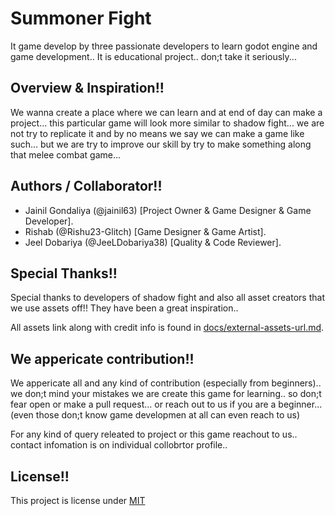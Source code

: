 # Summoner Fight

It game develop by three passionate developers to learn godot engine and game development.. It is educational project.. don;t take it seriously...

## Overview & Inspiration!!

We wanna create a place where we can learn and at end of day can make a project... this particular game will look more similar to shadow fight... we are not try to replicate it and by no means we say we can make a game like such... but we are try to improve our skill by try to make something along that melee combat game...

## Authors / Collaborator!!

- Jainil Gondaliya (@jainil63) [Project Owner & Game Designer & Game Developer].
- Rishab (@Rishu23-Glitch) [Game Designer & Game Artist].
- Jeel Dobariya (@JeeLDobariya38) [Quality & Code Reviewer].

## Special Thanks!!

Special thanks to developers of shadow fight and also all asset creators that we use assets off!! They have been a great inspiration..

All assets link along with credit info is found in [docs/external-assets-url.md](docs/external-assets-url.md).

## We appericate contribution!!

We appericate all and any kind of contribution (especially from beginners).. we don;t mind your mistakes we are create this game for learning.. so don;t fear open or make a pull request... or reach out to us if you are a beginner... (even those don;t know game developmen at all can even reach to us)

For any kind of query releated to project or this game reachout to us.. contact infomation is on individual collobrtor profile..

## License!!

This project is license under [MIT](LICENSE)
